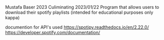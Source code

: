 Mustafa Baser 2023 Culiminating
2023/01/22
Program that allows users to download their spotify playlists (intended for educational purposes only kappa)

documention for API's used
https://spotipy.readthedocs.io/en/2.22.0/
https://developer.spotify.com/documentation/